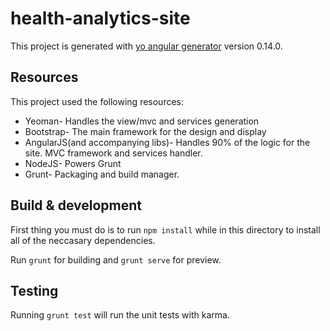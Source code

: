 # health-analytics-site

This project is generated with [yo angular generator](https://github.com/yeoman/generator-angular)
version 0.14.0.

## Resources

This project used the following resources:

* Yeoman- Handles the view/mvc and services generation
* Bootstrap- The main framework for the design and display
* AngularJS(and accompanying libs)- Handles 90% of the logic for the site. MVC framework and services handler.
* NodeJS- Powers Grunt
* Grunt- Packaging and build manager.

## Build & development

First thing you must do is to run `npm install` while in this directory to install all of the neccasary dependencies.

Run `grunt` for building and `grunt serve` for preview.

## Testing

Running `grunt test` will run the unit tests with karma.
